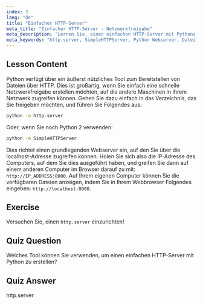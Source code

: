 ```yaml
---
index: 3
lang: "de"
title: "Einfacher HTTP-Server"
meta_title: "Einfacher HTTP-Server - Netzwerkfreigabe"
meta_description: "Lernen Sie, einen einfachen HTTP-Server mit Pythons http.server-Modul zu erstellen. Teilen Sie Dateien schnell in Ihrem Netzwerk mit diesem anfängerfreundlichen Linux-Tutorial."
meta_keywords: "http.server, SimpleHTTPServer, Python Webserver, Dateifreigabe, Linux-Tutorial, Anfängerleitfaden"
---
```


## Lesson Content

Python verfügt über ein äußerst nützliches Tool zum Bereitstellen von Dateien über HTTP. Dies ist großartig, wenn Sie einfach eine schnelle Netzwerkfreigabe erstellen möchten, auf die andere Maschinen in Ihrem Netzwerk zugreifen können. Gehen Sie dazu einfach in das Verzeichnis, das Sie freigeben möchten, und führen Sie Folgendes aus:

```bash
python -m http.server
```

Oder, wenn Sie noch Python 2 verwenden:

```bash
python -m SimpleHTTPServer
```

Dies richtet einen grundlegenden Webserver ein, auf den Sie über die localhost-Adresse zugreifen können. Holen Sie sich also die IP-Adresse des Computers, auf dem Sie dies ausgeführt haben, und greifen Sie dann auf einem anderen Computer im Browser darauf zu mit: `http://IP_ADDRESS:8000`. Auf Ihrem eigenen Computer können Sie die verfügbaren Dateien anzeigen, indem Sie in Ihrem Webbrowser Folgendes eingeben: `http://localhost:8000`.

## Exercise

Versuchen Sie, einen `http.server` einzurichten!

## Quiz Question

Welches Tool können Sie verwenden, um einen einfachen HTTP-Server mit Python zu erstellen?

## Quiz Answer

http.server
